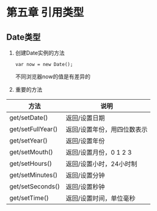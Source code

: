# 第五章 引用类型

## Date类型

1. 创建Date实例的方法
    ```
    var now = new Date();
    ```
    不同浏览器now的值是有差异的
    
2. 重要的方法

方法 | 说明 
------------------- |-------------
get/setDate()       | 返回/设置日期 
get/setFullYear()   | 返回/设置年份，用四位数表示 
get/setYear()       | 返回/设置年份 
get/setMouth()      | 返回/设置月份，0 1 2 3 
get/setHours()      | 返回/设置小时，24小时制 
get/setMinutes()    | 返回/设置分钟 
get/setSeconds()    | 返回/设置秒钟 
get/setTime()       | 返回/设置时间，单位毫秒
 



